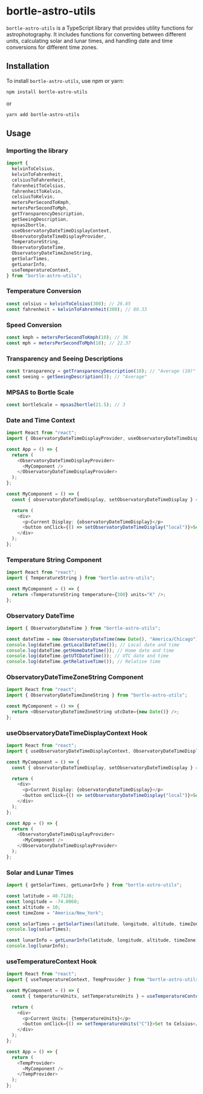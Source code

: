 # bortle-astro-utils

`bortle-astro-utils` is a TypeScript library that provides utility functions for astrophotography. It includes functions for converting between different units, calculating solar and lunar times, and handling date and time conversions for different time zones.

## Installation

To install `bortle-astro-utils`, use npm or yarn:

```sh
npm install bortle-astro-utils
```

or

```sh
yarn add bortle-astro-utils
```

## Usage

### Importing the library

```typescript
import {
  kelvinToCelsius,
  kelvinToFahrenheit,
  celsiusToFahrenheit,
  fahrenheitToCelsius,
  fahrenheitToKelvin,
  celsiusToKelvin,
  metersPerSecondToKmph,
  metersPerSecondToMph,
  getTransparencyDescription,
  getSeeingDescription,
  mpsas2bortle,
  useObservatoryDateTimeDisplayContext,
  ObservatoryDateTimeDisplayProvider,
  TemperatureString,
  ObservatoryDateTime,
  ObservatoryDateTimeZoneString,
  getSolarTimes,
  getLunarInfo,
  useTemperatureContext,
} from "bortle-astro-utils";
```

### Temperature Conversion

```typescript
const celsius = kelvinToCelsius(300); // 26.85
const fahrenheit = kelvinToFahrenheit(300); // 80.33
```

### Speed Conversion

```typescript
const kmph = metersPerSecondToKmph(10); // 36
const mph = metersPerSecondToMph(10); // 22.37
```

### Transparency and Seeing Descriptions

```typescript
const transparency = getTransparencyDescription(10); // "Average (10)"
const seeing = getSeeingDescription(3); // "Average"
```

### MPSAS to Bortle Scale

```typescript
const bortleScale = mpsas2bortle(21.5); // 3
```

### Date and Time Context

```typescript
import React from "react";
import { ObservatoryDateTimeDisplayProvider, useObservatoryDateTimeDisplayContext } from "bortle-astro-utils";

const App = () => {
  return (
    <ObservatoryDateTimeDisplayProvider>
      <MyComponent />
    </ObservatoryDateTimeDisplayProvider>
  );
};

const MyComponent = () => {
  const { observatoryDateTimeDisplay, setObservatoryDateTimeDisplay } = useObservatoryDateTimeDisplayContext();

  return (
    <div>
      <p>Current Display: {observatoryDateTimeDisplay}</p>
      <button onClick={() => setObservatoryDateTimeDisplay("local")}>Set to Local</button>
    </div>
  );
};
```

### Temperature String Component

```typescript
import React from "react";
import { TemperatureString } from "bortle-astro-utils";

const MyComponent = () => {
  return <TemperatureString temperature={300} units="K" />;
};
```

### Observatory DateTime

```typescript
import { ObservatoryDateTime } from "bortle-astro-utils";

const dateTime = new ObservatoryDateTime(new Date(), "America/Chicago");
console.log(dateTime.getLocalDateTime()); // Local date and time
console.log(dateTime.getHomeDateTime()); // Home date and time
console.log(dateTime.getUTCDateTime()); // UTC date and time
console.log(dateTime.getRelativeTime()); // Relative time
```

### ObservatoryDateTimeZoneString Component

```typescript
import React from "react";
import { ObservatoryDateTimeZoneString } from "bortle-astro-utils";

const MyComponent = () => {
  return <ObservatoryDateTimeZoneString utcDate={new Date()} />;
};
```

### useObservatoryDateTimeDisplayContext Hook

```typescript
import React from "react";
import { useObservatoryDateTimeDisplayContext, ObservatoryDateTimeDisplayProvider } from "bortle-astro-utils";

const MyComponent = () => {
  const { observatoryDateTimeDisplay, setObservatoryDateTimeDisplay } = useObservatoryDateTimeDisplayContext();

  return (
    <div>
      <p>Current Display: {observatoryDateTimeDisplay}</p>
      <button onClick={() => setObservatoryDateTimeDisplay("local")}>Set to Local</button>
    </div>
  );
};

const App = () => {
  return (
    <ObservatoryDateTimeDisplayProvider>
      <MyComponent />
    </ObservatoryDateTimeDisplayProvider>
  );
};
```

### Solar and Lunar Times

```typescript
import { getSolarTimes, getLunarInfo } from "bortle-astro-utils";

const latitude = 40.7128;
const longitude = -74.0060;
const altitude = 10;
const timeZone = "America/New_York";

const solarTimes = getSolarTimes(latitude, longitude, altitude, timeZone);
console.log(solarTimes);

const lunarInfo = getLunarInfo(latitude, longitude, altitude, timeZone);
console.log(lunarInfo);
```

### useTemperatureContext Hook

```typescript
import React from "react";
import { useTemperatureContext, TempProvider } from "bortle-astro-utils";

const MyComponent = () => {
  const { temperatureUnits, setTemperatureUnits } = useTemperatureContext();

  return (
    <div>
      <p>Current Units: {temperatureUnits}</p>
      <button onClick={() => setTemperatureUnits("C")}>Set to Celsius</button>
    </div>
  );
};

const App = () => {
  return (
    <TempProvider>
      <MyComponent />
    </TempProvider>
  );
};
```
